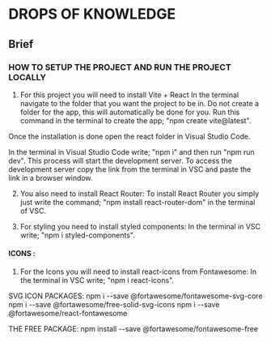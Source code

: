 # DROPS OF KNOWLEDGE
## Brief



### HOW TO SETUP THE PROJECT AND RUN THE PROJECT LOCALLY
01. For this project you will need to install Vite + React
In the terminal navigate to the folder that you want the project to be in. Do not create a folder for the app, this will automatically be done for you. Run this command in the terminal to create the app; "npm create vite@latest". 

Once the installation is done open the react folder in Visual Studio Code. 

In the terminal in Visual Studio Code write; "npm i" and then run "npm run dev". This process will start the development server. To access the development server copy the link from the terminal in VSC and paste the link in a browser window. 

02. You also need to install React Router:
To install React Router you simply just write the command; "npm install react-router-dom" in the terminal of VSC.

03. For styling you need to install styled components:
In the terminal in VSC write; "npm i styled-components". 


#### ICONS : 
01. For the Icons you will need to install react-icons from Fontawesome:
In the terminal in VSC write; "npm i react-icons". 

SVG ICON PACKAGES:
npm i --save @fortawesome/fontawesome-svg-core
npm i --save @fortawesome/free-solid-svg-icons
npm i --save @fortawesome/react-fontawesome


THE FREE PACKAGE: 
npm install --save @fortawesome/fontawesome-free






